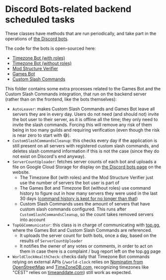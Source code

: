 # Discord Bots-related backend scheduled tasks

These classes have methods that are run periodically, and take part in the operations of [the Discord bots](https://max480-random-stuff.appspot.com/discord-bots).

The code for the bots is open-sourced here:
- [Timezone Bot (with roles)](https://github.com/max4805/RandomBackendStuff/tree/main/src/main/java/com/max480/randomstuff/backend/discord/timezonebot)
- [Timezone Bot (without roles)](https://github.com/max4805/RandomStuffWebsite/tree/main/src/main/java/com/max480/randomstuff/gae/discord/timezonebot)
- [Mod Structure Verifier](https://github.com/max4805/RandomBackendStuff/tree/main/src/main/java/com/max480/randomstuff/backend/discord/modstructureverifier)
- [Games Bot](https://github.com/max4805/RandomStuffWebsite/tree/main/src/main/java/com/max480/randomstuff/gae/discord/gamescommands)
- [Custom Slash Commands](https://github.com/max4805/RandomStuffWebsite/tree/main/src/main/java/com/max480/randomstuff/gae/discord/customslashcommands)

This folder contains some extra processes related to the Games Bot and the Custom Slash Commands integration, that run on the backend server (rather than on the frontend, like the bots themselves):
- `AutoLeaver`: makes Custom Slash Commands and Games Bot leave all servers they are in every day. Users do not need (and should not) invite the bot user to their server, as it is offline all the time; they only need to invite the slash commands. Forcing this will remove any risk of them being in too many guilds and requiring verification (even though the risk is near zero to start with :sweat_smile:).
- `CustomSlashCommandsCleanup`: this checks every day if the application is still present on all servers with registered custom slash commands, and deletes slash command information if this is not the case (since they do not exist on Discord's end anyway).
- `ServerCountUploader`: fetches server counts of each bot and uploads a file on Google Cloud Storage for display on [the Discord bots page](https://max480-random-stuff.appspot.com/discord-bots) on the website.
  - The Timezone Bot (with roles) and the Mod Structure Verifier just use the number of servers the bot user is part of
  - The Games Bot and Timezone Bot (without roles) use command history to figure out in how many servers they were used in the last 30 days ([command history is kept for no longer than that](https://max480-random-stuff.appspot.com/discord-bots/terms-and-privacy))
  - Custom Slash Commands uses the amount of servers that have custom slash commands configured. This runs after `CustomSlashCommandsCleanup`, so the count takes removed servers into account
- `TopGGCommunicator`: this class is in charge of communicating with [top.gg](https://top.gg/), where the Games Bot and Custom Slash Commands are referenced.
  - It uploads the server count for both bots, once a day, based on the results of `ServerCountUploader`
  - It notifies the owner of any votes or comments, in order to act on them in case there is a complaint / bug report left on the top.gg page
- `WorldClockHealthCheck`: checks daily that Timezone Bot commands relying on external APIs (`/world-clock` relies on [Nominatim from OpenStreetMap](https://nominatim.openstreetmap.org/) and [TimeZoneDB.com](https://timezonedb.com/), recognizing timezones like "CEST" relies on [timeanddate.com](https://www.timeanddate.com/time/zones/)) still work as expected.